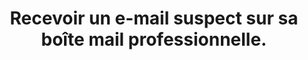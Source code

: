 ---
category: category-qslMSCVTTV92h34Rc_GNK
definitions:
- definition-ATdO7iwQXxbXJKrjprMQJ
- definition-g1Eg63B8IHESTScdjVOs0
- definition-B-wRGiO_15xtlfl4ZTa2Q
- definition-TcsXuNslfLLcnhbEFaY3q
goodPractices:
- good-practice-IDAitAlcSU0w-cwMVGnEh
risks:
- Télécharger une pièce jointe. Cliquer sur un lien contenant un virus informatique.
  Envoyer des données personnelles qui pourraient vous compromettre ainsi que votre
  entreprise.
title: Recevoir un e-mail suspect sur sa boîte mail professionnelle.
uuid: vulnerability-QwIEHZS-lys0me-vv4RYD
visibleInCms: true
---